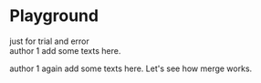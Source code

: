 # Playground

just for trial and error \
author 1 add some texts here.

author 1 again add some texts here.
Let's see how merge works.
